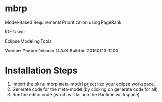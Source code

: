 # mbrp
Model-Based Requirements Prioritization using PageRank

IDE Used:

Eclipse Modeling Tools

Version: Photon Release (4.8.0)
Build id: 20180619-1200

# Installation Steps
1) Import the pk.nu.mbrp meta-model prject into your eclipse workspace.
2) Generate code for the meta-model (by clicking on generate code for all)
3) Run the editor code (which will launch the Runtime workspace)